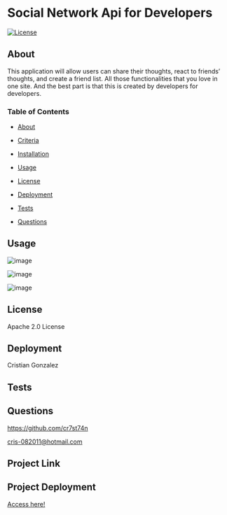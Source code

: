 
# Social Network Api for Developers

[![License](https://img.shields.io/badge/License-Apache_2.0-yellowgreen.svg)](https://opensource.org/licenses/Apache-2.0)  

## About
This application will allow users can share their thoughts, react to friends’ thoughts, and create a friend list. All those functionalities that you love in one site. And the best part is that this is created by developers for developers.   

### Table of Contents
 * [About](#About)

 * [Criteria](#Criteria)

 * [Installation](#Installation)

 * [Usage](#Usage)

 * [License](#License)

 * [Deployment](#Deployment)

 * [Tests](#Tests)

 * [Questions](#Questions)


## Usage
![image](https://user-images.githubusercontent.com/34308684/185656218-0e15877d-4925-4545-8b44-ce0c557a93e4.png)

![image](https://user-images.githubusercontent.com/34308684/185656288-a58bc2b0-8ca5-4a88-9ab2-5663d8553c2d.png)

![image](https://user-images.githubusercontent.com/34308684/185656370-1299c486-7298-49a3-9e90-e48f3f6f31fc.png)

## License
Apache 2.0 License

## Deployment
Cristian Gonzalez

## Tests


## Questions
 

https://github.com/cr7st74n

cris-082011@hotmail.com

## Project Link


## Project Deployment
[Access here!]()

